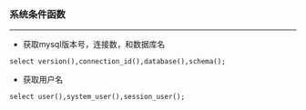 ### 系统条件函数

-----------------------

- 获取mysql版本号，连接数，和数据库名
```mysql
select version(),connection_id(),database(),schema();
```

- 获取用户名
```mysql
select user(),system_user(),session_user();
```